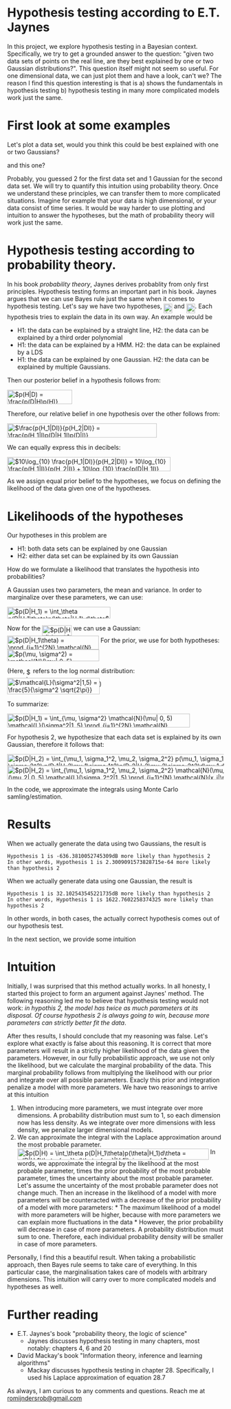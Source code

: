# Hypothesis testing according to E.T. Jaynes

In this project, we explore hypothesis testing in a Bayesian context. Specifically, we try to get a grounded answer to the question: "given two data sets of points on the real line, are they best explained by one or two Gaussian distributions?". This question itself might not seem so useful. For one dimensional data, we can just plot them and have a look, can't we? The reason I find this question interesting is that is a) shows the fundamentals in hypothesis testing b) hypothesis testing in many more complicated models work just the same.

# First look at some examples

Let's plot a data set, would you think this could be best explained with one or two Gaussians?

and this one?

Probably, you guessed 2 for the first data set and 1 Gaussian for the second data set. We will try to quantify this intuition using probability theory. Once we understand these principles, we can transfer them to more complicated situations. Imagine for example that your data is high dimensional, or your data consist of time series. It would be way harder to use plotting and intuition to answer the hypotheses, but the math of probability theory will work just the same.

# Hypothesis testing according to probability theory.

In his book _probability theory_, Jaynes derives probablity from only first principles. Hypothesis testing forms an important part in his book. Jaynes argues that we can use Bayes rule just the same when it comes to hypothesis testing. Let's say we have two hypotheses, <img alt="$H_1$" src="https://github.com/RobRomijnders/hypothesis_testing/blob/master/svgs/208fbcc5ce29722c2f701868ac31fc3c.svg" align="middle" width="20.141385pt" height="22.381919999999983pt"/> and <img alt="$H_2$" src="https://github.com/RobRomijnders/hypothesis_testing/blob/master/svgs/912631c954499428b64ab8d828ac8cb6.svg" align="middle" width="20.141385pt" height="22.381919999999983pt"/>. Each hypothesis tries to explain the data in its own way. An example would be 

  * H1: the data can be explained by a straight line, H2: the data can be explained by a third order polynomial
  * H1: the data can be explained by a HMM. H2: the data can be explained by a LDS
  * H1: the data can be explained by one Gaussian. H2: the data can be explained by multiple Gaussians.

Then our posterior belief in a hypothesis follows from:

<img alt="$p(H|D) = \frac{p(D|H)p(H)}{p(D)}$" src="https://github.com/RobRomijnders/hypothesis_testing/blob/master/svgs/d17badbe6e53532e9394b12cef908ede.svg" align="middle" width="150.73278pt" height="33.14091000000001pt"/>

Therefore, our relative belief in one hypothesis over the other follows from:

<img alt="$\frac{p(H_1|DI)}{p(H_2|DI)} = \frac{p(H_1|I)p(D|H_1I)p(D|I)}{p(H_2|I)p(D|H_2I)p(D|I)} = \frac{p(H_1|I)p(D|H_1I)}{p(H_2|I)p(D|H_2I)}$" src="https://github.com/RobRomijnders/hypothesis_testing/blob/master/svgs/aaa902dc18f81da5e23150c327628260.svg" align="middle" width="347.99622pt" height="33.14091000000001pt"/>

We can equally express this in decibels:

<img alt="$10\log_{10} \frac{p(H_1|DI)}{p(H_2|DI)} =  10\log_{10} \frac{p(H_1|I)}{p(H_2|I)} + 10\log_{10} \frac{p(D|H_1I)}{p(D|H_2I)}$" src="https://github.com/RobRomijnders/hypothesis_testing/blob/master/svgs/1703383162964466370a5928aad49569.svg" align="middle" width="379.59949499999993pt" height="33.14091000000001pt"/>

As we assign equal prior belief to the hypotheses, we focus on defining the likelihood of the data given one of the hypotheses.

# Likelihoods of the hypotheses

Our hypotheses in this problem are
  * H1: both data sets can be explained by one Gaussian
  * H2: either data set can be explained by its own Gaussian

How do we formulate a likelihood that translates the hypothesis into probabilities?

A Gaussian uses two parameters, the mean and variance. In order to marginalize over these parameters, we can use:

<img alt="$p(D|H_1) = \int_\theta p(D|H_1\theta)p(\theta|H_1) d\theta$" src="https://github.com/RobRomijnders/hypothesis_testing/blob/master/svgs/0190702315018349c9dedf18c8d40b9e.svg" align="middle" width="240.339495pt" height="26.48447999999999pt"/>

Now for the <img alt="$p(D|H_1\theta)$" src="https://github.com/RobRomijnders/hypothesis_testing/blob/master/svgs/f05f568dc5a587bc2dae27a14cacc78c.svg" align="middle" width="68.67448499999999pt" height="24.56552999999997pt"/> we can use a Gaussian: <img alt="$p(D|H_1\theta) = \prod_{i=1}^{2N}  \mathcal{N}(x_i|\mu, \sigma^2)$" src="https://github.com/RobRomijnders/hypothesis_testing/blob/master/svgs/d5b28e836c5ba77173bc154656c46841.svg" align="middle" width="213.38344500000002pt" height="32.19743999999999pt"/>
For the prior, we use for both hypotheses: <img alt="$p(\mu, \sigma^2) = \mathcal{N}(\mu| 0, 5) \mathcal{L}(\sigma^2|1, 5)$" src="https://github.com/RobRomijnders/hypothesis_testing/blob/master/svgs/ac465699730b27812e90bc85faa9e4b1.svg" align="middle" width="213.57649499999997pt" height="26.70657pt"/>

(Here, <img alt="$\mathcal{L}$" src="https://github.com/RobRomijnders/hypothesis_testing/blob/master/svgs/47291815667dfe5994c54805102e144b.svg" align="middle" width="11.295570000000003pt" height="22.381919999999983pt"/> refers to the log normal distribution: <img alt="$\mathcal{L}(\sigma^2|1,5) = \frac{5}{\sigma^2 \sqrt{2\pi}} e^{\frac{-1}{2}\log^2(\frac{\sigma^2}{5})}$" src="https://github.com/RobRomijnders/hypothesis_testing/blob/master/svgs/722d8ea65360d80830a8dc2125cbd672.svg" align="middle" width="214.60774499999997pt" height="37.953630000000004pt"/>)

To summarize:

<img alt="$p(D|H_1) = \int_{\mu, \sigma^2}  \mathcal{N}(\mu| 0, 5) \mathcal{L}(\sigma^2|1, 5) \prod_{i=1}^{2N}  \mathcal{N}(x_i|\mu, \sigma^2)d\mu d\sigma^2$" src="https://github.com/RobRomijnders/hypothesis_testing/blob/master/svgs/39aa4c42f3a417fc3cdaf8002985c9b4.svg" align="middle" width="425.287995pt" height="32.19743999999999pt"/>

For hypothesis 2, we hypothesize that each data set is explained by its own Gaussian, therefore it follows that:
 
<img alt="$p(D|H_2) = \int_{\mu_1, \sigma_1^2, \mu_2, \sigma_2^2}  p(\mu_1, \sigma_1^2, \mu_2, \sigma_2^2) p(D_1|H_2\mu_1\sigma_1^2)p(D_2|H_2\mu_2\sigma_2^2)d\mu_1 d\sigma_1^2 d\mu_2 d\sigma_2^2$" src="https://github.com/RobRomijnders/hypothesis_testing/blob/master/svgs/87d6ece124b336da596e1b20ffc3c3ee.svg" align="middle" width="581.521545pt" height="26.70657pt"/>
<img alt="$p(D|H_2) = \int_{\mu_1, \sigma_1^2, \mu_2, \sigma_2^2}  \mathcal{N}(\mu_1| 0, 5) \mathcal{L}(\sigma_1^2|1, 5)\mathcal{N}(\mu_2| 0, 5) \mathcal{L}(\sigma_2^2|1, 5) \prod_{i=1}^{N}  \mathcal{N}(x_i|\mu_1, \sigma_1^2) \prod_{i=N}^{2N}  \mathcal{N}(x_i|\mu_2, \sigma_2^2)d\mu_1 d\sigma_1^2 d\mu_2 d\sigma_2^2$" src="https://github.com/RobRomijnders/hypothesis_testing/blob/master/svgs/7b7ecf632da6d4ed9be88866475c7a39.svg" align="middle" width="823.774545pt" height="32.19743999999999pt"/>

In the code, we approximate the integrals using Monte Carlo samling/estimation.

# Results
When we actually generate the data using two Gaussians, the result is

```
Hypothesis 1 is -636.3810052745309dB more likely than hypothesis 2
In other words, Hypothesis 1 is 2.3009091573828715e-64 more likely than hypothesis 2
```

When we actually generate data using one Gaussian, the result is

```
Hypothesis 1 is 32.102543545221735dB more likely than hypothesis 2
In other words, Hypothesis 1 is 1622.7602258374325 more likely than hypothesis 2
```

In other words, in both cases, the actually correct hypothesis comes out of our hypothesis test. 

In the next section, we provide some intuition

# Intuition
Initially, I was surprised that this method actually works. In all honesty, I started this project to form an argument against Jaynes' method. The following reasoning led me to believe that hypothesis testing would not work: _in hypothis 2, the model has twice as much parameters at its disposal. Of course hypothesis 2 is always going to win, because more parameters can strictly better fit the data_. 

After thes results, I should conclude that my reasoning was false. Let's explore what exactly is false about this reasoning. It is correct that more parameters will result in a strictly higher likelihood of the data given the parameters. However, in our fully probabilistic approach, we use not only the likelihood, but we calculate the marginal probability of the data. This marginal probability follows from multiplying the likelihood with our prior and integrate over all possible parameters. Exacly this prior and integration penalize a model with more parameters. We have two reasonings to arrive at this intuition

  1. When introducing more parameters, we must integrate over more dimensions. A probability distribution must sum to 1, so each dimension now has less density. As we integrate over more dimensions with less density, we penalize larger dimensional models.
  2. We can approximate the integral with the Laplace approximation around the most probable parameter. <img alt="$p(D|H) = \int_\theta p(D|H_1\theta)p(\theta|H_1)d\theta = p(D|H_1\theta_{mp})p(\theta_{mp}|H_1)\sigma_{mp}$" src="https://github.com/RobRomijnders/hypothesis_testing/blob/master/svgs/be691b1e04bac81686f7b5af1e95771b.svg" align="middle" width="444.84874499999995pt" height="26.48447999999999pt"/> In words, we approximate the integral by the likelihood at the most probable parameter, times the prior probability of the most probable parameter, times the uncertainty about the most probable parameter. Let's assume the uncertainty of the most probable parameter does not change much. Then an increase in the likelihood of a model with more parameters will be counteracted with a decrease of the prior probability of a model with more parameters:
    * The maximum likelihood of a model with more parameters will be higher, because with more parameters we can explain more fluctuations in the data
    * However, the prior probability will decrease in case of more parameters. A probability distribution must sum to one. Therefore, each individual probability density will be smaller in case of more parameters.

Personally, I find this a beautiful result. When taking a probabilistic approach, then Bayes rule seems to take care of everything. In this particular case, the marginalisation takes care of models with arbitrary dimensions. This intuition will carry over to more complicated models and hypotheses as well.

# Further reading

  * E.T. Jaynes's book "probability theory, the logic of science"
    * Jaynes discusses hypothesis testing in many chapters, most notably: chapters 4, 6 and 20
  * David Mackay's book "Information theory, inference and learning algorithms"
    * Mackay discusses hypothesis testing in chapter 28. Specifically, I used his Laplace approximation of equation 28.7

As always, I am curious to any comments and questions. Reach me at romijndersrob@gmail.com



